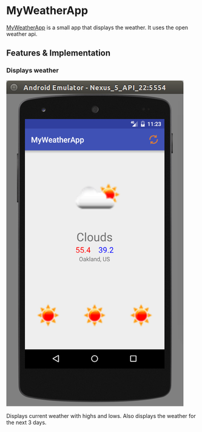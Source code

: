 # MyWeatherApp

[MyWeatherApp](https://github.com/mike591/MyWeatherApp) is a small app that displays the weather. It uses the open weather api.

## Features & Implementation

### Displays weather

![Home](docs/screenshots/weather.png)

Displays current weather with highs and lows. Also displays the weather for the next 3 days.
